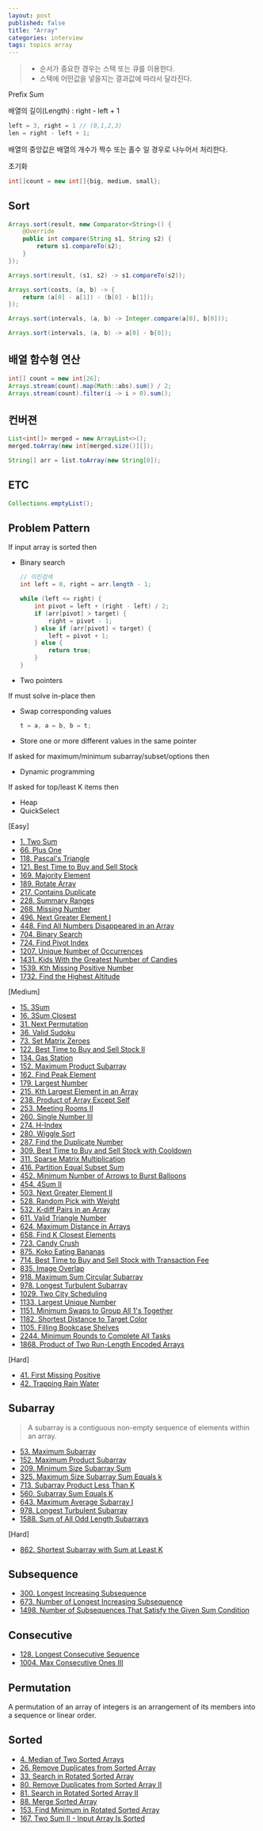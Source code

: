```yaml
---
layout: post
published: false
title: "Array"
categories: interview
tags: topics array
---
```


> - 순서가 중요한 경우는 스택 또는 큐를 이용한다.  
> - 스택에 어떤값을 넣을지는 결과값에 따라서 달라진다.  

Prefix Sum

배열의 길이(Length) : right - left + 1
```java
left = 3, right = 1 // (0,1,2,3)
len = right - left + 1;
```

배열의 중앙값은 배열의 개수가 짝수 또는 홀수 일 경우로 나누어서 처리한다.

초기화
```java
int[]count = new int[]{big, medium, small};
```

## Sort
```java
Arrays.sort(result, new Comparator<String>() {
    @Override
    public int compare(String s1, String s2) {
        return s1.compareTo(s2);
    }
});

Arrays.sort(result, (s1, s2) -> s1.compareTo(s2));

Arrays.sort(costs, (a, b) -> {
    return (a[0] - a[1]) - (b[0] - b[1]);
});

Arrays.sort(intervals, (a, b) -> Integer.compare(a[0], b[0]));

Arrays.sort(intervals, (a, b) -> a[0] - b[0]);
```

## 배열 함수형 연산
```java
int[] count = new int[26];
Arrays.stream(count).map(Math::abs).sum() / 2; 
Arrays.stream(count).filter(i -> i > 0).sum();
```

## 컨버젼
```java
List<int[]> merged = new ArrayList<>();
merged.toArray(new int[merged.size()][]);

String[] arr = list.toArray(new String[0]);
```

## ETC
```java
Collections.emptyList(); 
```

## Problem Pattern
If input array is sorted then
- Binary search
  ```java
  // 이진검색
  int left = 0, right = arr.length - 1;

  while (left <= right) {
      int pivot = left + (right - left) / 2;
      if (arr[pivot] > target) {
          right = pivot - 1;
      } else if (arr[pivot] < target) {
          left = pivot + 1;
      } else {
          return true;
      }
  }
  ```
- Two pointers

If must solve in-place then
- Swap corresponding values
  ```java
  t = a, a = b, b = t;
  ```
- Store one or more different values in the same pointer

If asked for maximum/minimum subarray/subset/options then
- Dynamic programming

If asked for top/least K items then
- Heap
- QuickSelect

[Easy]
- [1. Two Sum](/interview/2023/05/21/two-sum/)
- [66. Plus One](/interview/2023/05/21/plus-one/)
- [118. Pascal's Triangle](/interview/2023/05/21/pascals-triangle/)
- [121. Best Time to Buy and Sell Stock](/interview/2023/05/21/best-time-to-buy-and-sell-stock/)
- [169. Majority Element](/interview/2023/06/02/majority-element/)
- [189. Rotate Array](/interview/2023/06/02/rotate-array/)
- [217. Contains Duplicate](/interview/2023/06/27/contains-duplicate/)
- [228. Summary Ranges](/interview/2023/05/18/summary-ranges/)
- [268. Missing Number](/interview/2023/05/21/missing-number/)
- [496. Next Greater Element I](/interview/2023/05/21/next-greater-element-i/)
- [448. Find All Numbers Disappeared in an Array](/interview/2023/05/10/find-all-numbers-disappeared-in-an-array/)
- [704. Binary Search](/interview/2023/05/21/binary-search/)
- [724. Find Pivot Index](/interview/2023/05/23/find-pivot-index/)
- [1207. Unique Number of Occurrences](/interview/2023/05/26/unique-number-of-occurrences/)
- [1431. Kids With the Greatest Number of Candies](/interview/2023/06/04/kids-with-the-greatest-number-of-candies/)
- [1539. Kth Missing Positive Number](/interview/2023/06/11/kth-missing-positive-number/)
- [1732. Find the Highest Altitude](/interview/2023/05/21/find-the-highest-altitude/)

[Medium]
- [15. 3Sum](/interview/2023/04/05/3sum/)
- [16. 3Sum Closest](/interview/2023/05/08/3sum-closest/)
- [31. Next Permutation](/interview/2023/05/08/next-permutation/)
- [36. Valid Sudoku](/interview/2023/07/04/valid-sudoku/)
- [73. Set Matrix Zeroes](/interview/2023/05/21/set-matrix-zeroes/)
- [122. Best Time to Buy and Sell Stock II](/interview/2023/05/08/best-time-to-buy-and-sell-stock-ii/)
- [134. Gas Station](/interview/2023/05/21/gas-station)
- [152. Maximum Product Subarray](/interview/2023/05/21/maximum-product-subarray/)
- [162. Find Peak Element](/interview/2023/04/08/find-peak-element/)
- [179. Largest Number](/interview/2023/05/21/largest-number/)
- [215. Kth Largest Element in an Array](/interview/2023/05/21/kth-largest-element-in-an-array/)
- [238. Product of Array Except Self](/interview/2023/05/21/product-of-array-except-self/)
- [253. Meeting Rooms II](/interview/2023/04/18/meeting-rooms-ii/)
- [260. Single Number III](/interview/2023/05/21/single-number-iii/)
- [274. H-Index](/interview/2023/05/21/h-index/)
- [280. Wiggle Sort](/interview/2023/06/09/wiggle-sort/)
- [287. Find the Duplicate Number](/interview/2023/05/21/find-the-duplicate-number/)
- [309. Best Time to Buy and Sell Stock with Cooldown](/interview/2023/05/21/best-time-to-buy-and-sell-stock-with-cooldown/)
- [311. Sparse Matrix Multiplication](/interview/2023/05/21/sparse-matrix-multiplication/)
- [416. Partition Equal Subset Sum](/interview/2023/05/21/partition-equal-subset-sum/)
- [452. Minimum Number of Arrows to Burst Balloons](/interview/2023/05/30/minimum-number-of-arrows-to-burst-balloons/)
- [454. 4Sum II](/interview/2023/05/10/4sum-ii/)
- [503. Next Greater Element II](/interview/2023/05/08/next-greater-element-ii/)
- [528. Random Pick with Weight](/interview/2023/05/21/random-pick-with-weight/)
- [532. K-diff Pairs in an Array](/interview/2023/05/21/k-diff-pairs-in-an-array/)
- [611. Valid Triangle Number](/interview/2023/05/21/valid-triangle-number/)
- [624. Maximum Distance in Arrays](/interview/2023/05/21/maximum-distance-in-arrays/)
- [658. Find K Closest Elements](/interview/2023/05/21/find-k-closest-elements/)
- [723. Candy Crush](/interview/2023/05/21/candy-crush/)
- [875. Koko Eating Bananas](/interview/2023/05/23/koko-eating-bananas/)
- [714. Best Time to Buy and Sell Stock with Transaction Fee](/interview/2023/05/21/best-time-to-buy-and-sell-stock-with-transaction-fee/)
- [835. Image Overlap](/interview/2023/05/21/image-overlap/)
- [918. Maximum Sum Circular Subarray](/interview/2023/06/10/maximum-sum-circular-subarray/)
- [978. Longest Turbulent Subarray](/interview/2023/05/21/longest-turbulent-subarray/)
- [1029. Two City Scheduling](/interview/2023/04/18/two-city-scheduling/)
- [1133. Largest Unique Number](/interview/2023/07/19/largest-unique-number/)
- [1151. Minimum Swaps to Group All 1's Together](/interview/2023/05/08/minimum-swaps-to-group-all-1s-together/)
- [1182. Shortest Distance to Target Color](/interview/2023/05/27/shortest-distance-to-target-color/)
- [1105. Filling Bookcase Shelves](/interview/2023/05/21/filling-bookcase-shelves/)
- [2244. Minimum Rounds to Complete All Tasks](/interview/2023/05/21/minimum-rounds-to-complete-all-tasks)
- [1868. Product of Two Run-Length Encoded Arrays](/interview/2023/05/29/product-of-two-run-length-encoded-arrays/)

[Hard]

- [41. First Missing Positive](/interview/2023/05/21/first-missing-positive/)
- [42. Trapping Rain Water](/interview/2023/05/21/trapping-rain-water)

## Subarray
> A subarray is a contiguous non-empty sequence of elements within an array.

- [53. Maximum Subarray](/interview/2023/02/21/maximum-subarray/)
- [152. Maximum Product Subarray](/interview/2023/05/21/maximum-product-subarray/)
- [209. Minimum Size Subarray Sum](/interview/2023/06/02/minimum-size-subarray-sum/)
- [325. Maximum Size Subarray Sum Equals k](/interview/2023/05/02/maximum-size-subarray-sum-equals-k/)
- [713. Subarray Product Less Than K](/interview/2023/07/09/subarray-product-less-than-k/)
- [560. Subarray Sum Equals K](/interview/2023/05/21/subarray-sum-equals-k/)
- [643. Maximum Average Subarray I](/interview/2023/05/21/maximum-average-subarray-i/)
- [978. Longest Turbulent Subarray](/interview/2023/05/21/longest-turbulent-subarray/)
- [1588. Sum of All Odd Length Subarrays](/interview/2023/05/04/sum-of-all-odd-length-subarrays/)

[Hard]
- [862. Shortest Subarray with Sum at Least K](/interview/2023/05/21/shortest-subarray-with-sum-at-least-k/)

## Subsequence

- [300. Longest Increasing Subsequence](/interview/2023/05/21/longest-increasing-subsequence/)
- [673. Number of Longest Increasing Subsequence](/interview/2023/05/21/number-of-longest-increasing-subsequence/)
- [1498. Number of Subsequences That Satisfy the Given Sum Condition](/interview/2023/05/21/number-of-subsequences-that-satisfy-the-given-sum-condition/)

## Consecutive

- [128. Longest Consecutive Sequence](/interview/2023/04/09/longest-consecutive-sequence/)
- [1004. Max Consecutive Ones III](/interview/2023/05/21/max-consecutive-ones-iii/)

## Permutation
A permutation of an array of integers is an arrangement of its members into a sequence or linear order.

## Sorted
- [4. Median of Two Sorted Arrays](/interview/2023/05/21/median-of-two-sorted-arrays/)
- [26. Remove Duplicates from Sorted Array](/interview/2023/05/21/remove-duplicates-from-sorted-array/)
- [33. Search in Rotated Sorted Array](/interview/2023/05/21/search-in-rotated-sorted-array/)
- [80. Remove Duplicates from Sorted Array II](/interview/2023/05/21/remove-duplicates-from-sorted-array-ii/)
- [81. Search in Rotated Sorted Array II](/interview/2023/05/21/search-in-rotated-sorted-array-ii/)
- [88. Merge Sorted Array](/interview/2023/06/11/merge-sorted-array/)
- [153. Find Minimum in Rotated Sorted Array](problems/2023-05-21-find-minimum-in-rotated-sorted-array.md)
- [167. Two Sum II - Input Array Is Sorted](/interview/2023/05/18/two-sum-ii-input-array-is-sorted/)